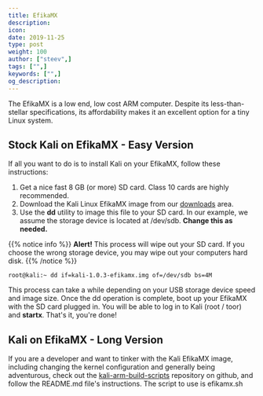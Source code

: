 ```yaml
---
title: EfikaMX
description:
icon:
date: 2019-11-25
type: post
weight: 100
author: ["steev",]
tags: ["",]
keywords: ["",]
og_description:
---
```


The EfikaMX is a low end, low cost ARM computer. Despite its less-than-stellar specifications, its affordability makes it an excellent option for a tiny Linux system.

## Stock Kali on EfikaMX - Easy Version

If all you want to do is to install Kali on your EfikaMX, follow these instructions:

1. Get a nice fast 8 GB (or more) SD card. Class 10 cards are highly recommended.
2. Download the Kali Linux EfikaMX image from our [downloads](https://www.offensive-security.com/kali-linux-vmware-arm-image-download/) area.
3. Use the **dd** utility to image this file to your SD card. In our example, we assume the storage device is located at /dev/sdb. **Change this as needed.**

{{% notice info %}}
**Alert!** This process will wipe out your SD card. If you choose the wrong storage device, you may wipe out your computers hard disk.
{{% /notice %}}

```
root@kali:~ dd if=kali-1.0.3-efikamx.img of=/dev/sdb bs=4M
```

This process can take a while depending on your USB storage device speed and image size. Once the dd operation is complete, boot up your EfikaMX with the SD card plugged in. You will be able to log in to Kali (root / toor) and **startx**. That's it, you're done!

## Kali on EfikaMX - Long Version

If you are a developer and want to tinker with the Kali EfikaMX image, including changing the kernel configuration and generally being adventurous, check out the [kali-arm-build-scripts](https://gitlab.com/kalilinux/build-scripts/kali-arm) repository on github, and follow the README.md file's instructions. The script to use is efikamx.sh

